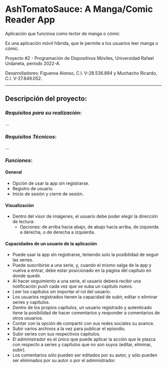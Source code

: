 # AshTomatoSauce: A Manga/Comic Reader App
Aplicación que funcinoa como lector de manga o cómic

Es una aplicación móvil híbrida, que le permite a los usuarios leer manga o cómic.

Proyecto #2 - Programación de Dispositivos Móviles, Universidad Rafael Urdaneta, período 2022-A.

Desarrolladores: Figueroa Alonso, C.I. V-28.536.894 y Muchacho Ricardo, C.I. V-27.849.052.

---

## **Descripción del proyecto:**
    

### *Requisitos para su realización*:
...

### *Requisitos Técnicos*:
...

### *Funciones*:
#### General
- Opción de usar la app sin registrarse.
- Registro de usuario.
- Inicio de sesión y cierre de sesión.
 
#### Visualización
- Dentro del visor de imágenes, el usuario debe poder elegir la dirección de lectura:
	- Opciones: de arriba hacia abajo, de abajo hacia arriba, de izquierda a derecha, o de derecha a izquierda.
                    
#### Capacidades de un usuario de la aplicación
- Puede usar la app sin registrarse, teniendo solo la posibilidad de seguir las series.
- Puede suscribirse a una serie, y, cuando el mismo salga de la app y vuelva a entrar, debe estar posicionado en la página del capítulo en donde quedó.
- Al hacer seguimiento a una serie, el usuario deberá recibir una notificación push cada vez que se suba un capítulo nuevo.
- Leer los capítulos sin importar el rol del usuario.
- Los usuarios registrados tienen la capacidad de subir, editar o eliminar series y capítulos.
- Dentro de los propios capítulos, un usuario registrado y autenticado tiene la posibilidad de hacer comentarios y responder a comentarios de otros usuarios.
- Contar con la opción de compartir con sus redes sociales su avance.
- Subir varios archivos a la vez para publicar el episodio.
- Subir series con sus respectivos capítulos.
- El administrador es el único que puede aplicar la acción que le plazca con respecto a series y capítulos que no son suyos (editar, eliminar, subir).
- Los comentarios sólo pueden ser editados por su autor, y sólo pueden ser eliminados por su autor o por el administrador.
